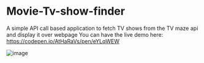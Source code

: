 # Movie-Tv-show-finder
A simple API call based application to fetch TV shows from the TV maze api and display it over webpage
You can have the live demo here: https://codepen.io/AtHaRaVs/pen/eYLqWEW

![image](https://user-images.githubusercontent.com/99896281/229469172-275cafa1-0768-46c8-85a6-e74e2b3728e6.png)
